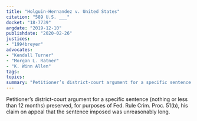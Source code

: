 ```yaml
---
title: "Holguin-Hernandez v. United States"
citation: "589 U.S. ___"
docket: "18-7739"
argdate: "2019-12-10"
publishdate: "2020-02-26"
justices:
- "1994breyer"
advocates:
- "Kendall Turner"
- "Morgan L. Ratner"
- "K. Winn Allen"
tags:
topics:
summary: "Petitioner’s district-court argument for a specific sentence (nothing or less than 12 months) preserved, for purposes of Fed. Rule Crim. Proc. 51(b), his claim on appeal that the sentence imposed was unreasonably long."
---
```

Petitioner’s district-court argument for a specific sentence (nothing or less than 12 months) preserved, for purposes of Fed. Rule Crim. Proc. 51(b), his claim on appeal that the sentence imposed was unreasonably long.